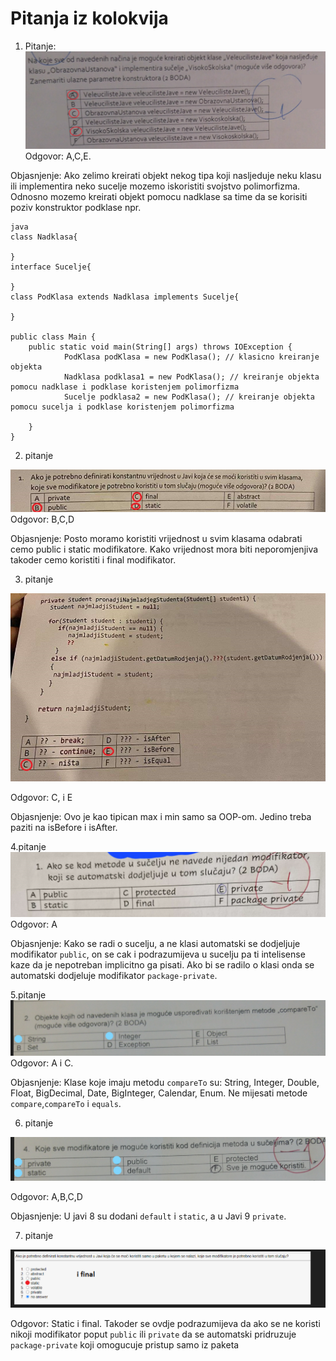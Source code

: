 # Pitanja iz kolokvija

1. Pitanje:
![Alt text](image.png)
Odgovor: A,C,E.

Objasnjenje: Ako zelimo kreirati objekt nekog
tipa koji nasljeduje neku klasu ili implementira neko sucelje mozemo iskoristiti svojstvo polimorfizma. Odnosno mozemo kreirati objekt pomocu nadklase sa time da se korisiti poziv konstruktor podklase npr.
```
java
class Nadklasa{

}
interface Sucelje{

}
class PodKlasa extends Nadklasa implements Sucelje{

}

public class Main {
    public static void main(String[] args) throws IOException {
            PodKlasa podKlasa = new PodKlasa(); // klasicno kreiranje objekta
            Nadklasa podklasa1 = new PodKlasa(); // kreiranje objekta pomocu nadklase i podklase koristenjem polimorfizma
            Sucelje podklasa2 = new PodKlasa(); // kreiranje objekta pomocu sucelja i podklase koristenjem polimorfizma

    }
}
```
2. pitanje

![Alt text](image-1.png)
Odgovor: B,C,D

Objasnjenje: Posto moramo koristiti vrijednost u svim klasama
odabrati cemo public i static modifikatore. Kako vrijednost mora biti neporomjenjiva takoder cemo koristiti i final modifikator.

3. pitanje

![Alt text](image-2.png)

Odgovor: C, i E

Objasnjenje: Ovo je kao tipican max i min samo sa OOP-om.
Jedino treba paziti na isBefore i isAfter.

4.pitanje
![Alt text](image-3.png)
Odgovor: A

Objasnjenje: Kako se radi o sucelju, a ne klasi automatski
se dodjeljuje modifikator `public`, on se cak i podrazumijeva u sucelju pa ti intelisense kaze da je nepotreban implicitno ga pisati. Ako bi se radilo o klasi onda se automatski dodjeluje modifikator `package-private`.

5.pitanje
![Alt text](image-4.png)
Odgovor: A i C.

Objasnjenje: Klase koje imaju metodu `compareTo` su: String, Integer, Double, Float, BigDecimal, Date, BigInteger, Calendar, Enum. Ne mijesati metode `compare`,`compareTo` i `equals`.

6. pitanje

![Alt text](image-5.png)

Odgovor: A,B,C,D

Objasnjenje: U javi 8 su dodani `default` i `static`, a u Javi 9 `private`.

7. pitanje

![Alt text](image-6.png)

Odgovor: Static i final. Takoder se ovdje podrazumijeva da ako
se ne koristi nikoji modifikator poput `public` ili `private` da se automatski pridruzuje `package-private` koji omogucuje pristup samo iz paketa
